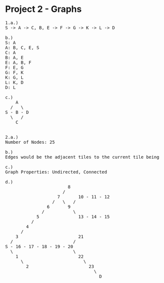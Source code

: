 # Project 2 - Graphs
<pre>
1.a.)
S -> A -> C, B, E -> F -> G -> K -> L -> D

b.)
S: A
A: B, C, E, S 
C: A
B: A, E
E: A, B, F
F: E, G
G: F, K
K: G, L
L: K, D
D: L

c.)
    A
  /   \
S - B - D
  \   /
    C


2.a.)
Number of Nodes: 25

b.)
Edges would be the adjacent tiles to the current tile being visited.

c.)
Graph Properties: Undirected, Connected

d.)
                        8       
                      /       
                    7       10 - 11 - 12
                  /   \   /
                6       9
              /           \
            5               13 - 14 - 15
          /                   
        4                       
      /                           
    3                       21
  /                       /
S - 16 - 17 - 18 - 19 - 20
  \                       \
    1                       22
      \                       \
        2                       23
                                  \
                                    D
</pre>



